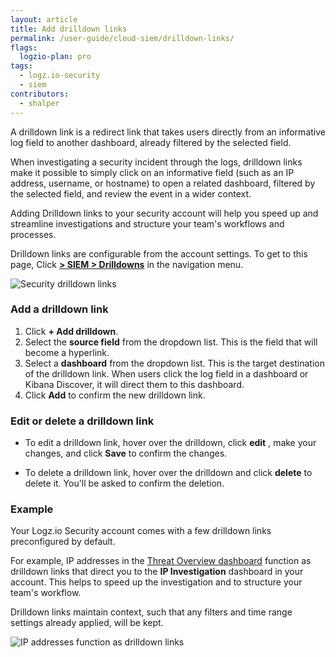 ```yaml
---
layout: article
title: Add drilldown links
permalink: /user-guide/cloud-siem/drilldown-links/
flags:
  logzio-plan: pro
tags:
  - logz.io-security
  - siem
contributors:
  - shalper
---
```


A drilldown link is a redirect link that takes users directly from an informative log field to another dashboard, already filtered by the selected field.

When investigating a security incident through the logs, drilldown links make it possible to simply click on an informative field (such as an IP address, username, or hostname) to open a related dashboard, filtered by the selected field, and review the event in a wider context.

Adding Drilldown links to your security account will help you speed up and streamline investigations and structure your team's workflows and processes.

Drilldown links are configurable from the account settings. To get to this page,
Click [**<i class="li li-gear"></i> > SIEM > Drilldowns**](https://app.logz.io/#/dashboard/settings/drilldowns) in the navigation menu.

![Security drilldown links](https://dytvr9ot2sszz.cloudfront.net/logz-docs/siem/siem-drilldown-links-new-nav.png)

### Add a drilldown link

1. Click **+ Add drilldown**.
2. Select the **source field** from the dropdown list. This is the field that will become a hyperlink.
3. Select a **dashboard** from the dropdown list. This is the target destination of the drilldown link. When users click the log field in a dashboard or Kibana Discover, it will direct them to this dashboard.
4. Click **Add** to confirm the new drilldown link.

### Edit or delete a drilldown link

* To edit a drilldown link, hover over the drilldown, click **edit** <i class="li li-pencil"></i>, make your changes, and click **Save** to confirm the changes.

* To delete a drilldown link, hover over the drilldown and click **delete** <i class="li li-trash"></i> to delete it. You'll be asked to confirm the deletion.


### Example

Your Logz.io Security account comes with a few drilldown links preconfigured by default.

For example, IP addresses in the [Threat Overview dashboard](https://app.logz.io/#/dashboard/security/threats/overview) function as drilldown links that direct you to the **IP Investigation** dashboard in your account. This helps to speed up the investigation and to structure your team's workflow.

Drilldown links maintain context, such that any filters and time range settings already applied, will be kept.

![IP addresses function as drilldown links](https://dytvr9ot2sszz.cloudfront.net/logz-docs/siem/drilldown-example.png)
